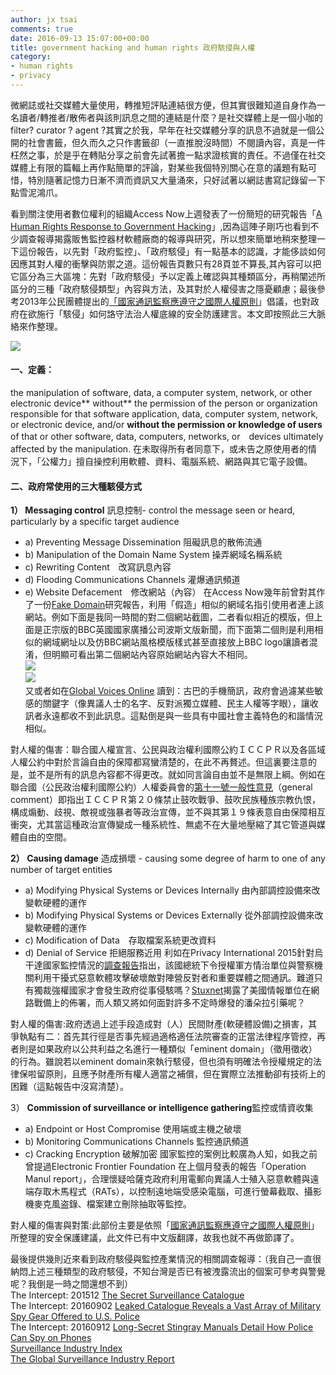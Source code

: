 ```yaml
---
author: jx tsai
comments: true
date: 2016-09-13 15:07:00+00:00
title: government hacking and human rights 政府駭侵與人權
category:
- human rights
- privacy
---
```


微網誌或社交媒體大量使用，轉推短評貼連結很方便，但其實很難知道自身作為一名讀者/轉推者/散佈者與該則訊息之間的連結是什麼？是社交媒體上是一個小咖的filter? curator ? agent ?其實之於我，早年在社交媒體分享的訊息不過就是一個公開的社會書籤，但久而久之只作書籤卻（一直推脫沒時間）不閱讀內容，真是一件枉然之事，於是乎在轉貼分享之前會先試著擔一點求證核實的責任。不過僅在社交媒體上有限的篇輻上再作點簡單的評論，對某些我個特別關心在意的議題有點可惜，特別隨著記憶力日漸不濟而資訊又大量涌來，只好試著以網誌書寫記錄留一下點雪泥鴻爪。  
  
看到關注使用者數位權利的組織Access Now上週發表了一份簡短的研究報告「[A Human Rights Response to Government Hacking](https://www.accessnow.org/report-calls-presumptive-ban-government-hacking-human-rights-protections)」,因為這陣子剛巧也看到不少調查報導揭露販售監控器材軟體廠商的報導與研究，所以想來簡單地稍來整理一下這份報告，以先對「政府監控」、「政府駭侵」有一點基本的認識，才能侈談如何因應其對人權的衝擊與防禦之道。這份報告頁數只有28頁並不算長,其內容可以把它區分為三大區塊：先對「政府駭侵」予以定義上確認與其種類區分，再稍闡述所區分的三種「政府駭侵類型」內容與方法，及其對於人權侵害之隱憂顧慮；最後參考2013年公民團體提出的[「國家通訊監察應遵守之國際人權原則](https://necessaryandproportionate.org/)」倡議，也對政府在欲施行「駭侵」如何詻守法治人權底線的安全防護建言。本文即按照此三大脈絡來作整理。  
  
[![](https://3.bp.blogspot.com/-iR4MACgJiJs/V9ezThwjSBI/AAAAAAAAK5U/7ebjCNKow802cPvvQ4iTlg0sTvAID9-_gCLcB/s1600/GovernmentHacking.png)](https://www.accessnow.org/report-calls-presumptive-ban-government-hacking-human-rights-protections)  
  


#### 一、定義：

the manipulation of software, data, a computer system, network, or other electronic device** without** the permission of the person or organization responsible for that software application, data, computer system, network, or electronic device, and/or **without the permission or knowledge of users** of that or other software, data, computers, networks, or　devices ultimately affected by the manipulation. 在未取得所有者同意下，或未告之原使用者的情況下，「公權力」擅自操控利用軟體、資料、電腦系統、網路與其它電子設備。  


#### 二、政府常使用的三大種駭侵方式

**1） Messaging control** 訊息控制- control the message seen or heard, particularly by a specific target audience  


  * a) Preventing Message Dissemination 阻礙訊息的散佈流通
  * b) Manipulation of the Domain Name System 操弄網域名稱系統
  * c) Rewriting Content　改寫訊息內容
  * d) Flooding Communications Channels 灌爆通訊頻道
  * e) Website Defacement　修改網站（內容） 
在Access Now幾年前曾對其作了一份[Fake Domain](https://fakedomains.accessnow.org/)研究報告，利用「假造」相似的網域名指引使用者連上該網站。例如下面是我同一時間的對二個網站截圖，二者看似相近的模版，但上面是正宗版的BBC英國國家廣播公司波斯文版新聞，而下面第二個則是利用相似的網域網址以及仿BBC網站風格模版樣式甚至直接放上BBC logo讓讀者混淆，但明顯可看出第二個網站內容原始網站內容大不相同。  
![](https://4.bp.blogspot.com/-zCbHrK9Pcbo/V9gB0llGEPI/AAAAAAAAK6E/ba7KicJuGgcyEeteXeQzaaIvg_UGauGJgCLcB/s1600/bbc.png)  
![](https://4.bp.blogspot.com/-lwIumbiUqTU/V9gB7Ug_diI/AAAAAAAAK6I/usl2DFkeODcuWeZR4Ru6Dri-q6fvJD44ACLcB/s1600/fake.png)  
又或者如在[Global Voices Online](https://globalvoices.org/2016/09/15/netizen-report-in-cuba-text-messages-with-controversial-content-are-disappearing%E3%84%A5) 讀到：古巴的手機簡訊，政府會過濾某些敏感的關鍵字（像異議人士的名字、反對派獨立媒體、民主人權等字眼），讓收訊者永遠都收不到此訊息。這點倒是與一些具有中國社會主義特色的和諧情況相似。  
  
對人權的傷害：聯合國人權宣言、公民與政治權利國際公約ＩＣＣＰＲ以及各區域人權公約中對於言論自由的保障都寫蠻清楚的，在此不再贅述。但這裏要注意的是，並不是所有的訊息內容都不得更改。就如同言論自由並不是無限上綱。例如在聯合國（公民政治權利國際公約）人權委員會的[第十一號一般性意見](http://www.ohchr.org/Documents/Issues/Opinion/CCPRGeneralCommentNo11.pdf)（general comment）即指出ＩＣＣＰＲ第２０條禁止鼓吹戰爭、鼓吹民族種族宗教仇恨，構成煽動、歧視、敵視或強暴者等政治宣傳，並不與其第１９條表意自由保障相互衝突，尤其當這種政治宣傳變成一種系統性、無處不在大量地壓縮了其它管道與媒體自由的空間。  
  
**2） Causing damage** 造成損壞 - causing some degree of harm to one of any number of target entities  


  * a) Modifying Physical Systems or Devices Internally 由內部調控設備來改變軟硬體的運作
  * b) Modifying Physical Systems or Devices Externally 從外部調控設備來改變軟硬體的運作
  * c) Modification of Data　存取檔案系統更改資料
  * d) Denial of Service 拒絕服務近用
利如在Privacy International 2015針對烏干達國家監控情況的[調查報告](https://privacyinternational.org/sites/default/files/Uganda_Report.pdf)指出，該國總統下令授權軍方情治單位與警察機關利用干擾式惡意軟體攻擊破壞敵對陣營反對者和重要媒體之間通訊。難道只有獨裁強權國家才會發生政府從事侵駭嗎？[Stuxnet](https://en.wikipedia.org/wiki/Stuxnet)揭露了美國情報單位在網路戰備上的佈署，而人類又將如何面對許多不定時爆發的潘朵拉引藥呢？  
  
對人權的傷害:政府透過上述手段造成對（人）民間財產(軟硬體設備)之損害，其爭執點有二：首先其行徑是否事先經過適格適任法院審查的正當法律程序管控，再者則是如果政府以公共利益之名進行一種類似「eminent domain」（徵用徵收）的行為。雖說若以eminent domain來執行駭侵，但也須有明確法令授權規定的法律保啦留原則，且應予財產所有權人適當之補償，但在實際立法推動卻有技術上的困難（這點報告中沒寫清楚）。  
  
3） **Commission of surveillance or intelligence gathering**監控或情資收集  


  * a) Endpoint or Host Compromise 使用端或主機之破壞
  * b) Monitoring Communications Channels 監控通訊頻道
  * c) Cracking Encryption 破解加密
國家監控的案例比較廣為人知，如我之前曾提過Electronic Frontier Foundation 在上個月發表的報告「Operation Manul report」，合理懷疑哈薩克政府利用電郵向異議人士殖入惡意軟體與遠端存取木馬程式（RATs），以控制遠地端受感染電腦，可進行螢幕截取、攝影機麥克風盗錄、檔案建立刪除抽取等監控。  
  
對人權的傷害與對策:此部份主要是依照「[國家通訊監察應遵守之國際人權原則](https://necessaryandproportionate.org/)」所整理的安全保護建議，此文件已有中文版翻譯，故我也就不再做節譯了。  
  
最後提供幾則近來看到政府駭侵與監控產業情況的相關調查報導：（我自己一直很納悶上述三種類型的政府駭侵，不知台灣是否已有被洩露流出的個案可參考與警覺呢？我倒是一時之間還想不到）  
The Intercept: 201512 [The Secret Surveillance Catalogue](https://theintercept.com/surveillance-catalogue/category/battlefield-data-recoverysse/)  
The Intercept: 20160902 [Leaked Catalogue Reveals a Vast Array of Military Spy Gear Offered to U.S. Police](https://theintercept.com/2016/09/01/leaked-catalogue-reveals-a-vast-array-of-military-spy-gear-offered-to-u-s-police/)  
The Intercept: 20160912 [Long-Secret Stingray Manuals Detail How Police Can Spy on Phones](https://theintercept.com/2016/09/12/long-secret-stingray-manuals-detail-how-police-can-spy-on-phones/)  
[Surveillance Industry Index ](https://sii.transparencytoolkit.org/)  
[The Global Surveillance Industry Report](https://privacyinternational.org/sites/default/files/global_surveillance.pdf)  
  
  

